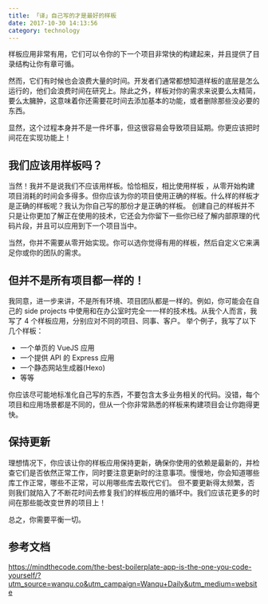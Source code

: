 ```yaml
---
title: 「译」自己写的才是最好的样板
date: 2017-10-30 14:13:56
category: technology
---
```


样板应用非常有用，它们可以令你的下一个项目非常快的构建起来，并且提供了目录结构让你有章可循。

然而，它们有时候也会浪费大量的时间。开发者们通常都想知道样板的底层是怎么运行的，他们会浪费时间在研究上。除此之外，样板对你的需求来说要么太精简，要么太臃肿，这意味着你还需要花时间去添加基本的功能，或者删除那些没必要的东西。

显然，这个过程本身并不是一件坏事，但这很容易会导致项目延期。你更应该把时间花在实现功能上！

## 我们应该用样板吗？

当然！我并不是说我们不应该用样板。恰恰相反，相比使用样板 ，从零开始构建项目消耗的时间会多得多。但你应该为你的项目使用正确的样板。什么样的样板才是正确的样板呢？我认为你自己写的那份才是正确的样板。 创建自己的样板并不只是让你更加了解正在使用的技术，它还会为你留下一些你已经了解内部原理的代码片段，并且可以应用到下一个项目当中。

当然，你并不需要从零开始实现。你可以选你觉得有用的样板，然后自定义它来满足你或你的团队的需求。

## 但并不是所有项目都一样的！

我同意，进一步来讲，不是所有环境、项目团队都是一样的。例如，你可能会在自己的 side projects 中使用和在办公室时完全一一样的技术栈。从我个人而言，我写了 4 个样板应用，分别应对不同的项目、同事、客户。 举个例子，我写了以下几个样板：

- 一个单页的 VueJS 应用
- 一个提供 API 的 Express 应用
- 一个静态网站生成器(Hexo)
- 等等

你应该尽可能地标准化自己写的东西，不要包含太多业务相关的代码。没错，每个项目和应用场景都是不同的，但从一个你非常熟悉的样板来构建项目会让你跑得更快。

## 保持更新

理想情况下，你应该让你的样板应用保持更新，确保你使用的依赖是最新的，并检查它们是否依然正常工作，同时要注意更新时的注意事项。慢慢地，你会知道哪些库工作正常，哪些不正常，可以用哪些库去取代它们。
但不要更新得太频繁，否则我们就陷入了不断花时间去修复我们的样板应用的循环中。我们应该花更多的时间在那些能改变世界的项目上！

总之，你需要平衡一切。

## 参考文档
https://mindthecode.com/the-best-boilerplate-app-is-the-one-you-code-yourself/?utm_source=wanqu.co&utm_campaign=Wanqu+Daily&utm_medium=website
